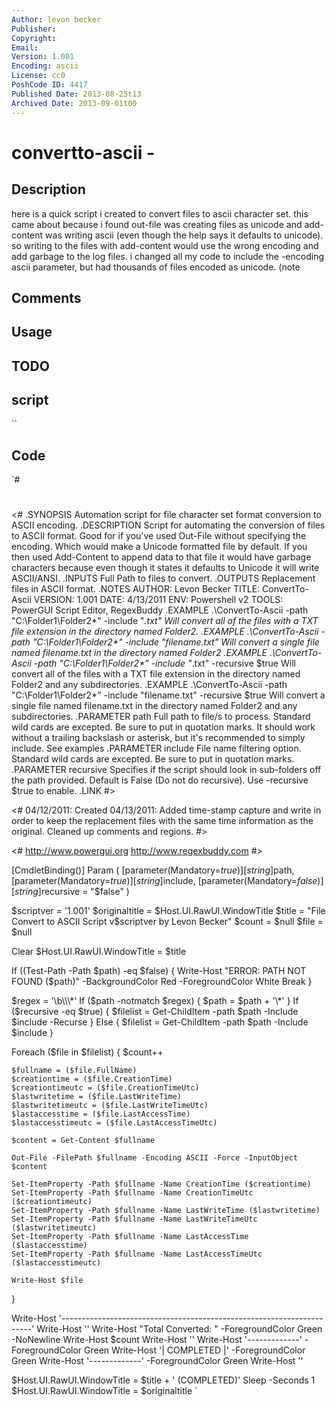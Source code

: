 ```yaml
---
Author: levon becker
Publisher: 
Copyright: 
Email: 
Version: 1.001
Encoding: ascii
License: cc0
PoshCode ID: 4417
Published Date: 2013-08-25t13
Archived Date: 2013-09-01t00
---
```


# convertto-ascii - 

## Description

here is a quick script i created to convert files to ascii character set. this came about because i found out-file was creating files as unicode and add-content was writing ascii (even though the help says it defaults to unicode). so writing to the files with add-content would use the wrong encoding and add garbage to the log files. i changed all my code to include the -encoding ascii parameter, but had thousands of files encoded as unicode. (note

## Comments



## Usage



## TODO



## script

``

## Code

`#
 #
 
 
 <#
 .SYNOPSIS
 	Automation script for file character set format conversion to ASCII encoding.
 .DESCRIPTION
 	Script for automating the conversion of files to ASCII format.  Good for if you've used Out-File without specifying the
 	encoding. Which would make a Unicode formatted file by default.  If you then used Add-Content to append data to that
 	file it would have garbage characters because even though it states it defaults to Unicode it will write ASCII/ANSI.
 .INPUTS
 	Full Path to files to convert.
 .OUTPUTS
 	Replacement files in ASCII format.
 .NOTES
 	AUTHOR:     Levon Becker
 	TITLE:      ConvertTo-Ascii
 	VERSION:    1.001
 	DATE:       4/13/2011
 	ENV:        Powershell v2
 	TOOLS:      PowerGUI Script Editor, RegexBuddy
 .EXAMPLE
 	.\ConvertTo-Ascii -path "C:\Folder1\Folder2\*" -include "*.txt"
 	Will convert all of the files with a TXT file extension in the directory named Folder2.
 .EXAMPLE
 	.\ConvertTo-Ascii -path "C:\Folder1\Folder2\*" -include "filename.txt"
 	Will convert a single file named filename.txt in the directory named Folder2
 .EXAMPLE
 	.\ConvertTo-Ascii -path "C:\Folder1\Folder2\*" -include "*.txt" -recursive $true
 	Will convert all of the files with a TXT file extension in the directory named Folder2 and any subdirectories.
 .EXAMPLE
 	.\ConvertTo-Ascii -path "C:\Folder1\Folder2\*" -include "filename.txt" -recursive $true
 	Will convert a single file named filename.txt in the directory named Folder2 and any subdirectories.
 .PARAMETER path
 	Full path to file/s to process. Standard wild cards are excepted. Be sure to put in quotation marks.
 	It should work without a trailing backslash or asterisk, but it's recommended to simply include.
 	See examples
 .PARAMETER include
 	File name filtering option. Standard wild cards are excepted. Be sure to put in quotation marks.
 .PARAMETER recursive
 	Specifies if the script should look in sub-folders off the path provided. Default is False (Do not do recursive).
 	Use -recursive $true to enable.
 .LINK
 #>
 
 
 
 <#
 04/12/2011: Created
 04/13/2011: Added time-stamp capture and write in order to keep the replacement files with the same time information as the original.
 			Cleaned up comments and regions.
 #>
 
 
 
 <#
 http://www.powergui.org
 http://www.regexbuddy.com
 #>
 
 
 
 [CmdletBinding()]
     Param (
         [parameter(Mandatory=$true)][string]$path,
 		[parameter(Mandatory=$true)][string]$include,
 		[parameter(Mandatory=$false)][string]$recursive = "$false"
        )
 
 
 
 $scriptver = '1.001'
 $originaltitle = $Host.UI.RawUI.WindowTitle
 $title = "File Convert to ASCII Script v$scriptver by Levon Becker"
 $count = $null
 $file = $null
 
 
 Clear
 $Host.UI.RawUI.WindowTitle = $title
 
 
 If ((Test-Path -Path $path) -eq $false) {
 	Write-Host "ERROR:	PATH NOT FOUND ($path)" -BackgroundColor Red -ForegroundColor White
 	Break
 }
 
 
 
 $regex = '\b\\\*'
 If ($path -notmatch $regex) {
 	$path = $path + '\*'
 }
 If ($recursive -eq $true) {
 	$filelist = Get-ChildItem -path $path -Include $include -Recurse
 }
 Else {
 	$filelist = Get-ChildItem -path $path -Include $include
 }
 
 Foreach ($file in $filelist) {
 	$count++
 	
 	$fullname = ($file.FullName)
 	$creationtime = ($file.CreationTime)
 	$creationtimeutc = ($file.CreationTimeUtc)
 	$lastwritetime = ($file.LastWriteTime)
 	$lastwritetimeutc = ($file.LastWriteTimeUtc)
 	$lastaccesstime = ($file.LastAccessTime)
 	$lastaccesstimeutc = ($file.LastAccessTimeUtc)
 	
 	$content = Get-Content $fullname
 	
 	Out-File -FilePath $fullname -Encoding ASCII -Force -InputObject $content
 	
 	Set-ItemProperty -Path $fullname -Name CreationTime ($creationtime)
 	Set-ItemProperty -Path $fullname -Name CreationTimeUtc ($creationtimeutc)
 	Set-ItemProperty -Path $fullname -Name LastWriteTime ($lastwritetime)
 	Set-ItemProperty -Path $fullname -Name LastWriteTimeUtc ($lastwritetimeutc)
 	Set-ItemProperty -Path $fullname -Name LastAccessTime ($lastaccesstime)
 	Set-ItemProperty -Path $fullname -Name LastAccessTimeUtc ($lastaccesstimeutc)
 
 	Write-Host $file
 
 }
 
 
 
 Write-Host '----------------------------------------------------------------------'
 Write-Host ''
 Write-Host "Total Converted: " -ForegroundColor Green -NoNewline
 Write-Host $count
 Write-Host ''
 Write-Host '-------------' -ForegroundColor Green
 Write-Host '| COMPLETED |' -ForegroundColor Green
 Write-Host '-------------' -ForegroundColor Green
 Write-Host ''
 
 
 $Host.UI.RawUI.WindowTitle = $title + ' (COMPLETED)'
 Sleep -Seconds 1
 $Host.UI.RawUI.WindowTitle = $originaltitle
`

